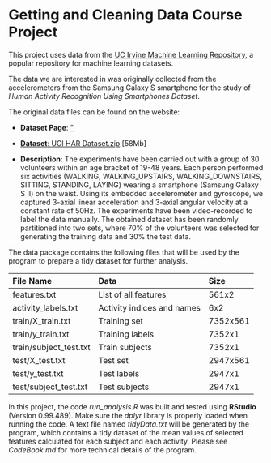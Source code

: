 # Getting and Cleaning Data Course Project

This project uses data from the <a href="http://archive.ics.uci.edu/ml/">UC Irvine Machine
Learning Repository</a>, a popular repository for machine learning datasets.

The data we are interested in was originally collected from the accelerometers from the 
Samsung Galaxy S smartphone for the study of *Human Activity Recognition Using Smartphones Dataset*.

The original data files can be found on the website:

* <b>Dataset Page</b>: <a href="http://archive.ics.uci.edu/ml/datasets/Human+Activity+Recognition+Using+Smartphones">"

* <b>Dataset</b>: <a href="http://archive.ics.uci.edu/ml/machine-learning-databases/00240/UCI%20HAR%20Dataset.zip">UCI HAR Dataset.zip</a> [58Mb]

* <b>Description</b>: The experiments have been carried out with a group of 30 volunteers within an age bracket of 19-48 years. 
Each person performed six activities (WALKING, WALKING_UPSTAIRS, WALKING_DOWNSTAIRS, SITTING, STANDING, LAYING) wearing a smartphone (Samsung Galaxy S II) on the waist. 
Using its embedded accelerometer and gyroscope, we captured 3-axial linear acceleration and 3-axial angular velocity at a constant rate of 50Hz. 
The experiments have been video-recorded to label the data manually. The obtained dataset has been randomly partitioned into two sets, 
where 70% of the volunteers was selected for generating the training data and 30% the test data. 

The data package contains the following files that will be used by the program to prepare a tidy dataset for further analysis.

| File Name              | Data                                 | Size     |
| :------------------------ |:-------------------------------------- | :---------- | 
| features.txt           | List of all features                 | 561x2    |
| activity_labels.txt    | Activity indices and names           | 6x2      |
| train/X_train.txt      | Training set                         | 7352x561 |
| train/y_train.txt      | Training labels                      | 7352x1   |
| train/subject_test.txt | Train subjects                       | 7352x1   |
| test/X_test.txt        | Test set                             | 2947x561 |
| test/y_test.txt        | Test labels                          | 2947x1   |
| test/subject_test.txt  | Test subjects                        | 2947x1   |


In this project, the code *run_analysis.R* was built and tested using **RStudio** (Version 0.99.489).
Make sure the *dplyr* library is properly loaded when running the code. A text file named *tidyData.txt* will be generated by the 
program, which contains a tidy dataset of the mean values of selected features calculated for each subject and each activity. 
Please see *CodeBook.md* for more technical details of the program.